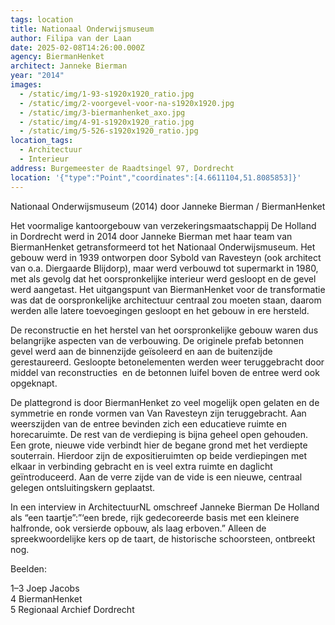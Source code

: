 ```yaml
---
tags: location
title: Nationaal Onderwijsmuseum
author: Filipa van der Laan
date: 2025-02-08T14:26:00.000Z
agency: BiermanHenket⁣
architect: Janneke Bierman
year: "2014"
images:
  - /static/img/1-93-s1920x1920_ratio.jpg
  - /static/img/2-voorgevel-voor-na-s1920x1920.jpg
  - /static/img/3-biermanhenket_axo.jpg
  - /static/img/4-91-s1920x1920_ratio.jpg
  - /static/img/5-526-s1920x1920_ratio.jpg
location_tags:
  - Architectuur
  - Interieur
address: Burgemeester de Raadtsingel 97, Dordrecht⁣ ⁣
location: '{"type":"Point","coordinates":[4.6611104,51.8085853]}'
---
```

Nationaal Onderwijsmuseum (2014) door Janneke Bierman / BiermanHenket⁣

Het voormalige kantoorgebouw van verzekeringsmaatschappij De Holland in Dordrecht werd in 2014 door Janneke Bierman met haar team van BiermanHenket getransformeerd tot het Nationaal Onderwijsmuseum. Het gebouw werd in 1939 ontworpen door Sybold van Ravesteyn (ook architect van o.a. Diergaarde Blijdorp), maar werd verbouwd tot supermarkt in 1980, met als gevolg dat het oorspronkelijke interieur werd gesloopt en de gevel werd aangetast. Het uitgangspunt van BiermanHenket voor de transformatie was dat de oorspronkelijke architectuur centraal zou moeten staan, daarom werden alle latere toevoegingen gesloopt en het gebouw in ere hersteld.⁣

De reconstructie en het herstel van het oorspronkelijke gebouw waren dus belangrijke aspecten van de verbouwing. De originele prefab betonnen gevel werd aan de binnenzijde geïsoleerd en aan de buitenzijde gerestaureerd. Gesloopte betonelementen werden weer teruggebracht door middel van reconstructies  en de betonnen luifel boven de entree werd ook opgeknapt.⁣

De plattegrond is door BiermanHenket zo veel mogelijk open gelaten en de symmetrie en ronde vormen van Van Ravesteyn zijn teruggebracht. Aan weerszijden van de entree bevinden zich een educatieve ruimte en horecaruimte. De rest van de verdieping is bijna geheel open gehouden. Een grote, nieuwe vide verbindt hier de begane grond met het verdiepte souterrain. Hierdoor zijn de expositieruimten op beide verdiepingen met elkaar in verbinding gebracht en is veel extra ruimte en daglicht geïntroduceerd. Aan de verre zijde van de vide is een nieuwe, centraal gelegen ontsluitingskern geplaatst.⁣

In een interview in ArchitectuurNL omschreef Janneke Bierman De Holland als “een taartje”:”‘een brede, rijk gedecoreerde basis met een kleinere halfronde, ook versierde opbouw, als laag erboven.” Alleen de spreekwoordelijke kers op de taart, de historische schoorsteen, ontbreekt nog.⁣

Beelden:⁣

1–3 Joep Jacobs⁣\
4 BiermanHenket⁣[](https://www.instagram.com/biermanhenket/)\
5 Regionaal Archief Dordrecht⁣[](https://www.instagram.com/regionaalarchiefdordrecht/)
